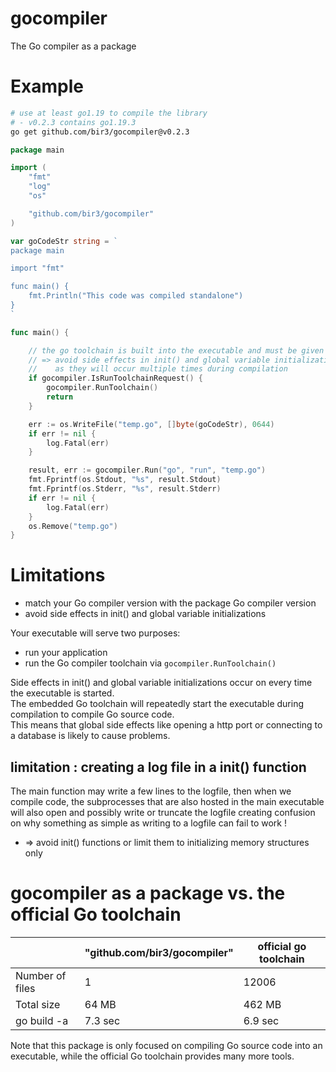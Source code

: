 
# gocompiler

The Go compiler as a package



# Example

```bash
# use at least go1.19 to compile the library
# - v0.2.3 contains go1.19.3
go get github.com/bir3/gocompiler@v0.2.3
```

```go
package main

import (
	"fmt"
	"log"
	"os"

	"github.com/bir3/gocompiler"
)

var goCodeStr string = `
package main

import "fmt"

func main() {
	fmt.Println("This code was compiled standalone")
}
`

func main() {

	// the go toolchain is built into the executable and must be given a chance to run
	// => avoid side effects in init() and global variable initialization
	//    as they will occur multiple times during compilation
	if gocompiler.IsRunToolchainRequest() {
		gocompiler.RunToolchain()
		return
	}

	err := os.WriteFile("temp.go", []byte(goCodeStr), 0644)
	if err != nil {
		log.Fatal(err)
	}

	result, err := gocompiler.Run("go", "run", "temp.go")
	fmt.Fprintf(os.Stdout, "%s", result.Stdout)
	fmt.Fprintf(os.Stderr, "%s", result.Stderr)
	if err != nil {
		log.Fatal(err)
	}
	os.Remove("temp.go")
}
```


# Limitations

- match your Go compiler version with the package Go compiler version
- avoid side effects in init() and global variable initializations

Your executable will serve two purposes: 
- run your application
- run the Go compiler toolchain via `gocompiler.RunToolchain()`

Side effects in init() and global variable initializations occur on every time the executable is started.  
The embedded Go toolchain will repeatedly start the executable during compilation to compile Go source code.  
This means that global side effects like opening a http port or connecting to a database is likely to cause problems.

## limitation : creating a log file in a init() function

The main function may write a few lines to the logfile, then when we compile code, the subprocesses
that are also hosted in the main executable will also open and possibly write or truncate the logfile
creating confusion on why something as simple as writing to a logfile can fail to work !

* => avoid init() functions or limit them to initializing memory structures only

# gocompiler as a package vs. the official Go toolchain

|                 | "github.com/bir3/gocompiler" | official go toolchain | 
| --------------  | ---------------------------- | ------- |
| Number of files | 1                            | 12006   |
| Total size      | 64 MB                        | 462 MB  |
| go build -a     | 7.3 sec                      | 6.9 sec |

Note that this package is only focused on compiling Go source code into an executable, while the official Go toolchain provides many more tools.

